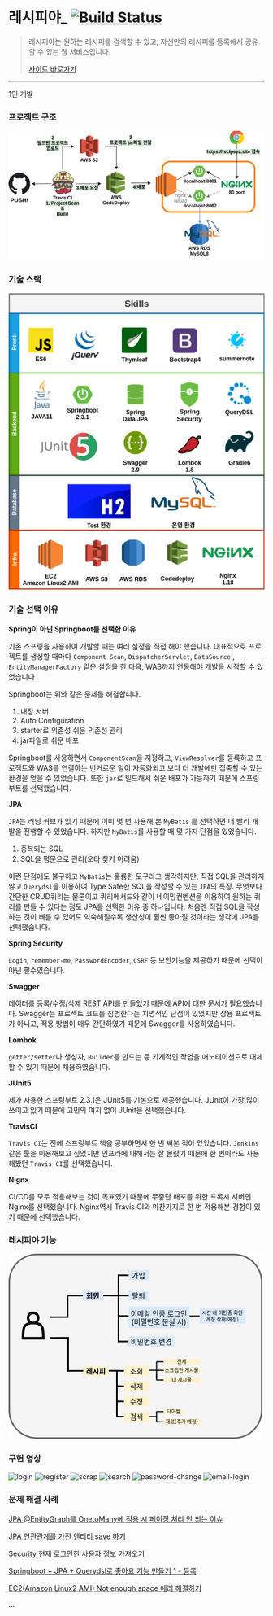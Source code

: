 # 레시피야_ [![Build Status](https://travis-ci.org/cocodori/recipe.com.svg?branch=main)](https://travis-ci.org/cocodori/recipe.com)

> 레시피야는 원하는 레시피를 검색할 수 있고, 자신만의 레시피를 등록해서 공유할 수 있는 웹 서비스입니다.
>
> [사이트 바로가기](http://recipeya.site)

----
1인 개발

### 프로젝트 구조

![recipeya_project_structure](src/main/resources/static/readme_img/recipeya.site_structure.png)

### 기술 스택

![stack](src/main/resources/static/readme_img/기술스택.png)

### 기술 선택 이유

**Spring이 아닌 Springboot를 선택한 이유**

기존 스프링을 사용하여 개발할 때는 여러 설정을 직접 해야 했습니다. 대표적으로 프로젝트를 생성할 때마다 `Component Scan`, `DispatcherServlet`, `DataSource`
, `EntityManagerFactory` 같은 설정을 한 다음, WAS까지 연동해야 개발을 시작할 수 있었습니다.

Springboot는 위와 같은 문제를 해결합니다.

1. 내장 서버
2. Auto Configuration
3. starter로 의존성 쉬운 의존성 관리
4. jar파일로 쉬운 배포

Springboot를 사용하면서 `ComponentScan`을 지정하고, `ViewResolver`를 등록하고 프로젝트와 WAS를 연결하는 번거로운 일이 자동화되고 보다 더 개발에만 집중할 수 있는 환경을 얻을 수
있었습니다. 또한 `jar`로 빌드해서 쉬운 배포가 가능하기 때문에 스프링부트를 선택했습니다.

**JPA**

`JPA`는 러닝 커브가 있기 때문에 이미 몇 번 사용해 본 `MyBatis` 를 선택하면 더 빨리 개발을 진행할 수 있었습니다. 하지만 `MyBatis`를 사용할 때 몇 가지 단점을 있었습니다.

1. 중복되는 SQL
2. SQL을 평문으로 관리(오타 찾기 어려움)

이런 단점에도 불구하고 `MyBatis`는 훌륭한 도구라고 생각하지만, 직접 SQL을 관리하지 않고 `Querydsl`을 이용하여 Type Safe한 SQL을 작성할 수 있는 `JPA`의 특징. 무엇보다 간단한
CRUD쿼리는 물론이고 쿼리메서드와 같이 네이밍컨벤션을 이용하여 원하는 쿼리를 만들 수 있다는 점도 JPA를 선택한 이유 중 하나입니다. 처음엔 직접 SQL을 작성하는 것이 빠를 수 있어도 익숙해질수록 생산성이 훨씬
좋아질 것이라는 생각에 JPA를 선택했습니다.

**Spring Security**

`Login`,  `remember-me`, `PasswordEncoder`, `CSRF` 등 보안기능을 제공하기 때문에 선택이 아닌 필수였습니다.

**Swagger**

데이터를 등록/수정/삭제 REST API를 만들었기 때문에 API에 대한 문서가 필요했습니다. Swagger는 프로젝트 코드를 침범한다는 치명적인 단점이 있었지만 상용 프로젝트가 아니고, 적용 방법이 매우 간단하였기
때문에 Swagger를 사용하였습니다.

**Lombok**

`getter/setter`나 생성자, `Builder`를 만드는 등 기계적인 작업을 애노테이션으로 대체할 수 있기 때문에 채용하였습니다.

**JUnit5**

제가 사용한 스프링부트 2.3.1은 JUnit5를 기본으로 제공했습니다. JUnit이 가장 많이 쓰이고 있기 때문에 고민의 여지 없이 JUnit을 선택했습니다.

**TravisCI**

`Travis CI`는 전에 스프링부트 책을 공부하면서 한 번 써본 적이 있었습니다. `Jenkins` 같은 툴을 이용해보고 싶었지만 인프라에 대해서는 잘 몰랐기 때문에 한 번이라도 사용해봤던 `Travis CI`를
선택했습니다.

**Nignx**

CI/CD를 모두 적용해보는 것이 목표였기 때문에 무중단 배포를 위한 프록시 서버인 Nginx를 선택했습니다. Nginx역시 Travis CI와 마찬가지로 한 번 적용해본 경험이 있기 때문에 선택했습니다.

### 레시피야 기능

![stack](src/main/resources/static/readme_img/recipeya_기능.png)

### 구현 영상

![login](https://recipe-service-bucket.s3.ap-northeast-2.amazonaws.com/gif-file/login.gif)
![register](https://recipe-service-bucket.s3.ap-northeast-2.amazonaws.com/gif-file/register.gif)
![scrap](https://recipe-service-bucket.s3.ap-northeast-2.amazonaws.com/gif-file/scrap.gif)
![search](https://recipe-service-bucket.s3.ap-northeast-2.amazonaws.com/gif-file/search.gif)
![password-change](https://recipe-service-bucket.s3.ap-northeast-2.amazonaws.com/gif-file/password-change.gif)
![email-login](https://recipe-service-bucket.s3.ap-northeast-2.amazonaws.com/gif-file/email-login.gif)

### 문제 해결 사례

[JPA @EntityGraph를 OnetoMany에 적용 시 페이징 처리 안 되는 이슈](https://coco-log.tistory.com/127?category=926746)

[JPA 연관관계를 가진 엔티티 save 하기](https://coco-log.tistory.com/128?category=926746)

[Security 현재 로그인한 사용자 정보 가져오기](https://coco-log.tistory.com/129?category=912572)

[Springboot + JPA + Querydsl로 좋아요 기능 만들기 1 - 등록](https://coco-log.tistory.com/133?category=912572)

[EC2(Amazon Linux2 AMI) Not enough space 에러 해결하기](https://coco-log.tistory.com/132?category=911481)

...

